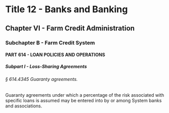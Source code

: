 
# Title 12 - Banks and Banking
## Chapter VI - Farm Credit Administration
### Subchapter B - Farm Credit System
#### PART 614 - LOAN POLICIES AND OPERATIONS
##### Subpart I - Loss-Sharing Agreements
###### § 614.4345 Guaranty agreements.

Guaranty agreements under which a percentage of the risk associated with specific loans is assumed may be entered into by or among System banks and associations.
